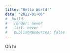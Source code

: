 ```yaml
---
title: "Hello World!"
date: "2022-01-06"
# _build:
#   render: never
#   list: never
#   publishResources: false
---
```


Oh hi